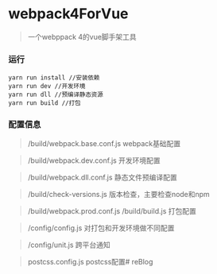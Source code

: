 # webpack4ForVue

> 一个webppack 4的vue脚手架工具

### 运行

```
yarn run install //安装依赖
yarn run dev //开发环境
yarn run dll //预编译静态资源
yarn run build //打包
```
### 配置信息
> /build/webpack.base.conf.js webpack基础配置

> /build/webpack.dev.conf.js 开发环境配置

> /build/webpack.dll.conf.js 静态文件预编译配置

> /build/check-versions.js 版本检查，主要检查node和npm

> /build/webpack.prod.conf.js /build/build.js 打包配置

> /config/config.js 对打包和开发环境做不同配置

> /config/unit.js 跨平台通知

> postcss.config.js postcss配置# reBlog
